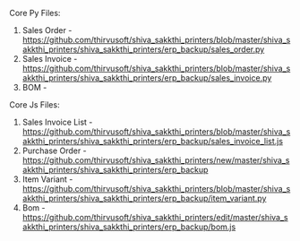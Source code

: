 Core Py Files:

1. Sales Order - https://github.com/thirvusoft/shiva_sakkthi_printers/blob/master/shiva_sakkthi_printers/shiva_sakkthi_printers/erp_backup/sales_order.py
2. Sales Invoice - https://github.com/thirvusoft/shiva_sakkthi_printers/blob/master/shiva_sakkthi_printers/shiva_sakkthi_printers/erp_backup/sales_invoice.py
3. BOM - 






Core Js Files:

1. Sales Invoice List - https://github.com/thirvusoft/shiva_sakkthi_printers/blob/master/shiva_sakkthi_printers/shiva_sakkthi_printers/erp_backup/sales_invoice_list.js
2. Purchase Order - https://github.com/thirvusoft/shiva_sakkthi_printers/new/master/shiva_sakkthi_printers/shiva_sakkthi_printers/erp_backup
3. Item Variant - https://github.com/thirvusoft/shiva_sakkthi_printers/blob/master/shiva_sakkthi_printers/shiva_sakkthi_printers/erp_backup/item_variant.py
4. Bom - https://github.com/thirvusoft/shiva_sakkthi_printers/edit/master/shiva_sakkthi_printers/shiva_sakkthi_printers/erp_backup/bom.js
